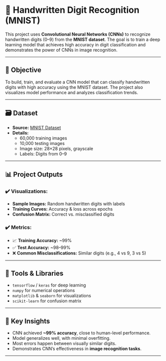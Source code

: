 # 🔢 Handwritten Digit Recognition (MNIST)

This project uses **Convolutional Neural Networks (CNNs)** to recognize handwritten digits (0–9) from the **MNIST dataset**. The goal is to train a deep learning model that achieves high accuracy in digit classification and demonstrates the power of CNNs in image recognition.

---

## 📌 Objective

To build, train, and evaluate a CNN model that can classify handwritten digits with high accuracy using the MNIST dataset. The project also visualizes model performance and analyzes classification trends.

---

## 🗃️ Dataset

- **Source:** [MNIST Dataset](http://yann.lecun.com/exdb/mnist/)  
- **Details:**  
  - 60,000 training images  
  - 10,000 testing images  
  - Image size: 28×28 pixels, grayscale  
  - Labels: Digits from 0–9  

---

## 📊 Project Outputs

### ✔️ Visualizations:
- **Sample Images:** Random handwritten digits with labels  
- **Training Curves:** Accuracy & loss across epochs  
- **Confusion Matrix:** Correct vs. misclassified digits  

### ✔️ Metrics:
- 📈 **Training Accuracy:** ~99%  
- ✅ **Test Accuracy:** ~98–99%  
- ❌ **Common Misclassifications:** Similar digits (e.g., 4 vs 9, 3 vs 5)  

---

## 🧰 Tools & Libraries

- `tensorflow` / `keras` for deep learning  
- `numpy` for numerical operations  
- `matplotlib` & `seaborn` for visualizations  
- `scikit-learn` for confusion matrix  

---

## 📌 Key Insights

- CNN achieved **~99% accuracy**, close to human-level performance.  
- Model generalizes well, with minimal overfitting.  
- Most errors happen between visually similar digits.  
- Demonstrates CNN’s effectiveness in **image recognition tasks**.  

---
